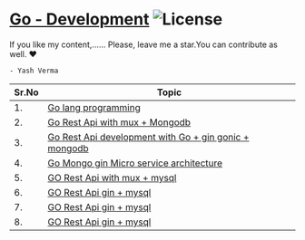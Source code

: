 # [Go - Development](https://leetcode.com/problemset/algorithms/) ![License](https://img.shields.io/badge/license-Apache_2.0-blue.svg)

If you like my content,...... Please, leave me a star.You can contribute as well. ❤️
```diffb
- Yash Verma
```

|Sr.No|  Topic   |        
|---|--|
|1.|[Go lang programming](https://github.com/console-Lancer-works/Go-Learning)|
|2.|[Go Rest Api with mux + Mongodb](https://github.com/console-Lancer-works/Go-Mongo-Mux)|
|3.|[Go Rest Api development with Go + gin gonic + mongodb](https://github.com/console-Lancer-works/Go-Mongo-RestApi-Gin-Gonic)|
|4.|[Go Mongo gin Micro service architecture](https://github.com/console-Lancer-works/Go-Gin-Microservice-RestApi)|
|5.|[GO Rest Api with mux + mysql](https://github.com/console-Lancer-works/Go-mux-mysql-Restapi)|
|6.|[GO Rest Api gin + mysql](https://github.com/console-Lancer-works/GO-mysql-Gin-RestApi)|
|7.|[GO Rest Api gin + mysql](https://github.com/console-Lancer-works/GO-mysql-Gin-RestApi)|
|8.|[GO Rest Api gin + mysql](https://github.com/console-Lancer-works/GO-mysql-Gin-RestApi)|
